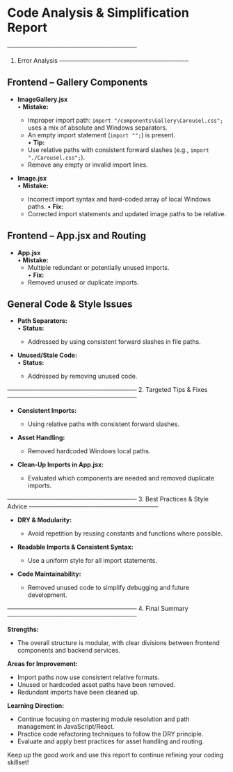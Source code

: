 # Code Analysis & Simplification Report

──────────────────────────────
1. Error Analysis
──────────────────────────────

## Frontend – Gallery Components

- **ImageGallery.jsx**  
  • **Mistake:**  
    - Improper import path: `import "/components\Gallery\Carousel.css";` uses a mix of absolute and Windows separators.  
    - An empty import statement (`import "";`) is present.  
  • **Tip:**  
    - Use relative paths with consistent forward slashes (e.g., `import "./Carousel.css";`).
    - Remove any empty or invalid import lines.

- **Image.jsx**  
  • **Mistake:**  
    - Incorrect import syntax and hard-coded array of local Windows paths.
  • **Fix:**  
    - Corrected import statements and updated image paths to be relative.
  
## Frontend – App.jsx and Routing

- **App.jsx**  
  • **Mistake:**  
    - Multiple redundant or potentially unused imports.  
  • **Fix:**  
    - Removed unused or duplicate imports.

## General Code & Style Issues

- **Path Separators:**  
  • **Status:**  
    - Addressed by using consistent forward slashes in file paths.

- **Unused/Stale Code:**  
  • **Status:**  
    - Addressed by removing unused code.

──────────────────────────────
2. Targeted Tips & Fixes
──────────────────────────────

- **Consistent Imports:**  
  - Using relative paths with consistent forward slashes.

- **Asset Handling:**  
  - Removed hardcoded Windows local paths.

- **Clean-Up Imports in App.jsx:**  
  - Evaluated which components are needed and removed duplicate imports.

──────────────────────────────
3. Best Practices & Style Advice
──────────────────────────────

- **DRY & Modularity:**  
  - Avoid repetition by reusing constants and functions where possible.  

- **Readable Imports & Consistent Syntax:**  
  - Use a uniform style for all import statements.

- **Code Maintainability:**  
  - Removed unused code to simplify debugging and future development.

──────────────────────────────
4. Final Summary
──────────────────────────────

**Strengths:**  
- The overall structure is modular, with clear divisions between frontend components and backend services.

**Areas for Improvement:**  
- Import paths now use consistent relative formats.
- Unused or hardcoded asset paths have been removed.
- Redundant imports have been cleaned up.

**Learning Direction:**  
- Continue focusing on mastering module resolution and path management in JavaScript/React.
- Practice code refactoring techniques to follow the DRY principle.
- Evaluate and apply best practices for asset handling and routing.

Keep up the good work and use this report to continue refining your coding skillset!
